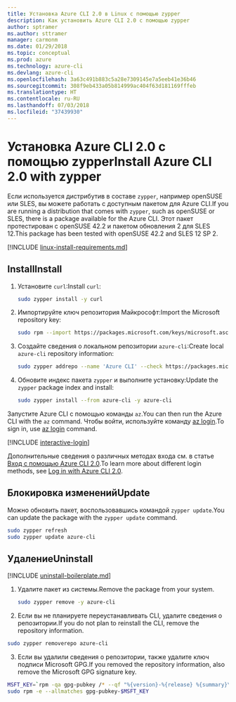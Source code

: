 ```yaml
---
title: Установка Azure CLI 2.0 в Linux с помощью zypper
description: Как установить Azure CLI 2.0 с помощью zypper
author: sptramer
ms.author: sttramer
manager: carmonm
ms.date: 01/29/2018
ms.topic: conceptual
ms.prod: azure
ms.technology: azure-cli
ms.devlang: azure-cli
ms.openlocfilehash: 3a63c491b883c5a28e7309145e7a5eeb41e36b46
ms.sourcegitcommit: 308f9eb433a05b814999ac404f63d181169fffeb
ms.translationtype: HT
ms.contentlocale: ru-RU
ms.lasthandoff: 07/03/2018
ms.locfileid: "37439930"
---
```

# <a name="install-azure-cli-20-with-zypper"></a><span data-ttu-id="c9a5c-103">Установка Azure CLI 2.0 с помощью zypper</span><span class="sxs-lookup"><span data-stu-id="c9a5c-103">Install Azure CLI 2.0 with zypper</span></span>

<span data-ttu-id="c9a5c-104">Если используется дистрибутив в составе `zypper`, например openSUSE или SLES, вы можете работать с доступным пакетом для Azure CLI.</span><span class="sxs-lookup"><span data-stu-id="c9a5c-104">If you are running a distribution that comes with `zypper`, such as openSUSE or SLES, there is a package available for the Azure CLI.</span></span> <span data-ttu-id="c9a5c-105">Этот пакет протестирован с openSUSE 42.2 и пакетом обновления 2 для SLES 12.</span><span class="sxs-lookup"><span data-stu-id="c9a5c-105">This package has been tested with openSUSE 42.2 and SLES 12 SP 2.</span></span>

[!INCLUDE [linux-install-requirements.md](includes/linux-install-requirements.md)]

## <a name="install"></a><span data-ttu-id="c9a5c-106">Install</span><span class="sxs-lookup"><span data-stu-id="c9a5c-106">Install</span></span>

1. <span data-ttu-id="c9a5c-107">Установите `curl`:</span><span class="sxs-lookup"><span data-stu-id="c9a5c-107">Install `curl`:</span></span>

   ```bash
   sudo zypper install -y curl
   ```

2. <span data-ttu-id="c9a5c-108">Импортируйте ключ репозитория Майкрософт:</span><span class="sxs-lookup"><span data-stu-id="c9a5c-108">Import the Microsoft repository key:</span></span>

   ```bash
   sudo rpm --import https://packages.microsoft.com/keys/microsoft.asc
   ```

3. <span data-ttu-id="c9a5c-109">Создайте сведения о локальном репозитории `azure-cli`:</span><span class="sxs-lookup"><span data-stu-id="c9a5c-109">Create local `azure-cli` repository information:</span></span>

   ```bash
   sudo zypper addrepo --name 'Azure CLI' --check https://packages.microsoft.com/yumrepos/azure-cli azure-cli
   ```

4. <span data-ttu-id="c9a5c-110">Обновите индекс пакета `zypper` и выполните установку:</span><span class="sxs-lookup"><span data-stu-id="c9a5c-110">Update the `zypper` package index and install:</span></span>

   ```bash
   sudo zypper install --from azure-cli -y azure-cli
   ```

<span data-ttu-id="c9a5c-111">Запустите Azure CLI с помощью команды `az`.</span><span class="sxs-lookup"><span data-stu-id="c9a5c-111">You can then run the Azure CLI with the `az` command.</span></span> <span data-ttu-id="c9a5c-112">Чтобы войти, используйте команду [az login](/cli/azure/reference-index#az-login).</span><span class="sxs-lookup"><span data-stu-id="c9a5c-112">To sign in, use [az login](/cli/azure/reference-index#az-login) command.</span></span>

[!INCLUDE [interactive-login](includes/interactive-login.md)]

<span data-ttu-id="c9a5c-113">Дополнительные сведения о различных методах входа см. в статье [Вход с помощью Azure CLI 2.0](authenticate-azure-cli.md).</span><span class="sxs-lookup"><span data-stu-id="c9a5c-113">To learn more about different login methods, see [Log in with Azure CLI 2.0](authenticate-azure-cli.md).</span></span>

## <a name="update"></a><span data-ttu-id="c9a5c-114">Блокировка изменений</span><span class="sxs-lookup"><span data-stu-id="c9a5c-114">Update</span></span>

<span data-ttu-id="c9a5c-115">Можно обновить пакет, воспользовавшись командой `zypper update`.</span><span class="sxs-lookup"><span data-stu-id="c9a5c-115">You can update the package with the `zypper update` command.</span></span>

```bash
sudo zypper refresh
sudo zypper update azure-cli
```

## <a name="uninstall"></a><span data-ttu-id="c9a5c-116">Удаление</span><span class="sxs-lookup"><span data-stu-id="c9a5c-116">Uninstall</span></span>

[!INCLUDE [uninstall-boilerplate.md](includes/uninstall-boilerplate.md)]

1. <span data-ttu-id="c9a5c-117">Удалите пакет из системы.</span><span class="sxs-lookup"><span data-stu-id="c9a5c-117">Remove the package from your system.</span></span>

    ```bash
    sudo zypper remove -y azure-cli
    ```

2. <span data-ttu-id="c9a5c-118">Если вы не планируете переустанавливать CLI, удалите сведения о репозитории.</span><span class="sxs-lookup"><span data-stu-id="c9a5c-118">If you do not plan to reinstall the CLI, remove the repository information.</span></span>

  ```bash
  sudo zypper removerepo azure-cli
  ```

3. <span data-ttu-id="c9a5c-119">Если вы удалили сведения о репозитории, также удалите ключ подписи Microsoft GPG.</span><span class="sxs-lookup"><span data-stu-id="c9a5c-119">If you removed the repository information, also remove the Microsoft GPG signature key.</span></span>

  ```bash
  MSFT_KEY=`rpm -qa gpg-pubkey /* --qf "%{version}-%{release} %{summary}\n" | grep Microsoft | awk '{print $1}'`
  sudo rpm -e --allmatches gpg-pubkey-$MSFT_KEY
  ```

